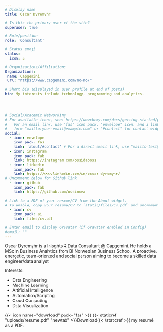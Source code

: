 ```yaml
---
# Display name
title: Oscar Dyremyhr

# Is this the primary user of the site?
superuser: true

# Role/position
role: 'Consultant'

# Status emoji
status:
  icon: ☕️

# Organizations/Affiliations
Organizations:
 name: Capgemini
 url: "https://www.capgemini.com/no-no/"

# Short bio (displayed in user profile at end of posts)
bio: My interests include technology, programming and analytics.




# Social/Academic Networking
# For available icons, see: https://wowchemy.com/docs/getting-started/page-builder/#icons
#   For an email link, use "fas" icon pack, "envelope" icon, and a link in the
#   form "mailto:your-email@example.com" or "#contact" for contact widget.
social:
  - icon: envelope
    icon_pack: fas
    link: 'about/#contact' # For a direct email link, use "mailto:test@example.org".
  - icon: instagram
    icon_pack: fab
    link: https://instagram.com/ossidaboss
  - icon: linkedin
    icon_pack: fab
    link: https://www.linkedin.com/in/oscar-dyremyhr/
# Uncomment below for Github link
  - icon: github
    icon_pack: fab
    link: https://github.com/ossinova

# Link to a PDF of your resume/CV from the About widget.
# To enable, copy your resume/CV to `static/files/cv.pdf` and uncomment the lines below.
  - icon: cv
    icon_pack: ai
    link: files/cv.pdf

# Enter email to display Gravatar (if Gravatar enabled in Config)
#email: ""
---
```


Oscar Dyremyhr is a Inisghts & Data Consultant @ Capgemini. He holds a MSc in Business Analytics from BI Norwegian Business School. A proactive, energetic, team-oriented and social person aiming to become a skilled data engineer/data analyst.

Interests:
- Data Engineering
- Machine Learning
- Artificial Intelligence
- Automation/Scripting
- Cloud Computing
- Data Visualization

{{< icon name="download" pack="fas" >}} {{< staticref "uploads/resume.pdf" "newtab" >}}Download{{< /staticref >}} my resumé as a PDF.
